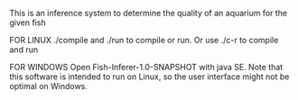 This is an inference system to determine the quality of an aquarium for the given fish

FOR LINUX
./compile and ./run to compile or run.
Or use ./c-r to compile and run

FOR WINDOWS
Open Fish-Inferer-1.0-SNAPSHOT with java SE.
Note that this software is intended to run on Linux,
so the user interface might not be optimal on Windows.

